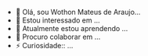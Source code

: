 - 👋 Olá, sou Wothon Mateus de Araujo...
- 👀 Estou interessado em ...
- 🌱 Atualmente estou aprendendo ...
- 💞️ Procuro colaborar em  ...
- ⚡ Curiosidade:: ...

<!---
Wothon Mateus/Wothon Mateus de Araújo  is a special repoiitory because its README.md`(th is file)apears on your GitHub profile.
You can clicking the Preview link to take 
a look at  your chang
--->
